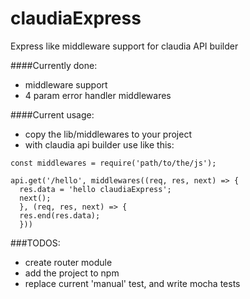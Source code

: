 # claudiaExpress
Express like middleware support for claudia API builder

####Currently done:
- middleware support
- 4 param error handler middlewares

####Current usage:
- copy the lib/middlewares to your project
- with claudia api builder use like this:

```
const middlewares = require('path/to/the/js');

api.get('/hello', middlewares((req, res, next) => {
  res.data = 'hello claudiaExpress';
  next();
  }, (req, res, next) => {
  res.end(res.data);
  }))
```

###TODOS:
- create router module
- add the project to npm
- replace current 'manual' test, and write mocha tests
